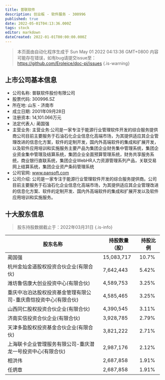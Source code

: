 ```yaml
---
title: 普联软件
description: 创业板 - 软件服务 - 300996
published: true
date: 2022-05-01T04:13:36.000Z
tags: stock
editor: markdown
dateCreated: 2022-01-01T00:00:00.000Z
---
```


> 本页面由自动化程序生成于 Sun May 01 2022 04:13:36 GMT+0800
> 内容可能存在错误，如有bug请提交issue至：https://github.com/Eroleice/doc-pi/issues
{.is-warning}

## 上市公司基本信息
- 公司名称: 普联软件股份有限公司
- 股票代码: 300996.SZ
- 所在地: 山东 - 济南市
- 成立日期: 2001年09月28日
- 注册资本: 14,101.066万元
- 法定代表人: 蔺国强
- 主营业务: 主营业务:公司是一家专注于能源行业管理软件开发的综合服务提供商公司目前主要服务于石油石化企业信息化高端市场，为其提供适应其企业管理改进的信息化方案，软件的定制开发，国内外高端软件的集成和扩展开发，以及软件应用培训和实施服务主要产品为集团企业财务集中管理系统，集团企业资金集中管理及结算系统，集团企业全面预算管理系统，财务共享服务系统，商业银行直联系统，集团企业WebHR人力资源管理系列产品，关联交易网上结算系统，集团企业资产条码管理系统
- 公司官网: www.pansoft.com
- 公司介绍: 公司是一家专注于能源行业管理软件开发的综合服务提供商。公司目前主要服务于石油石化企业信息化高端市场，为其提供适应其企业管理改进的信息化方案、软件的定制开发、国内外高端软件的集成和扩展开发以及软件应用培训和实施服务。


## 十大股东信息
> 股东持股数据截止于：2022年03月31日
{.is-info}

| 股东名称 | 持股数量（股） | 持股比例 |
| --- | --- | --- |
| 蔺国强 | 15,083,717 | 10.7% |
| 杭州金灿金道股权投资合伙企业(有限合伙) | 7,642,443 | 5.42% |
| 潍坊鲁信康大创业投资中心(有限合伙) | 4,589,753 | 3.25% |
| 重庆中冶泊达股权投资基金管理有限公司-重庆鼎恺投资中心(有限合伙) | 4,585,465 | 3.25% |
| 山西同仁股权投资合伙企业(有限合伙) | 4,390,545 | 3.11% |
| 济南实信投资合伙企业(有限合伙) | 3,928,785 | 2.79% |
| 天津多盈股权投资基金合伙企业(有限合伙) | 3,821,222 | 2.71% |
| 上海联卡企业管理服务有限公司-重庆潜龙一号投资中心(有限合伙) | 2,987,176 | 2.12% |
| 相洪伟 | 2,687,858 | 1.91% |
| 任炳章 | 2,687,858 | 1.91% |




